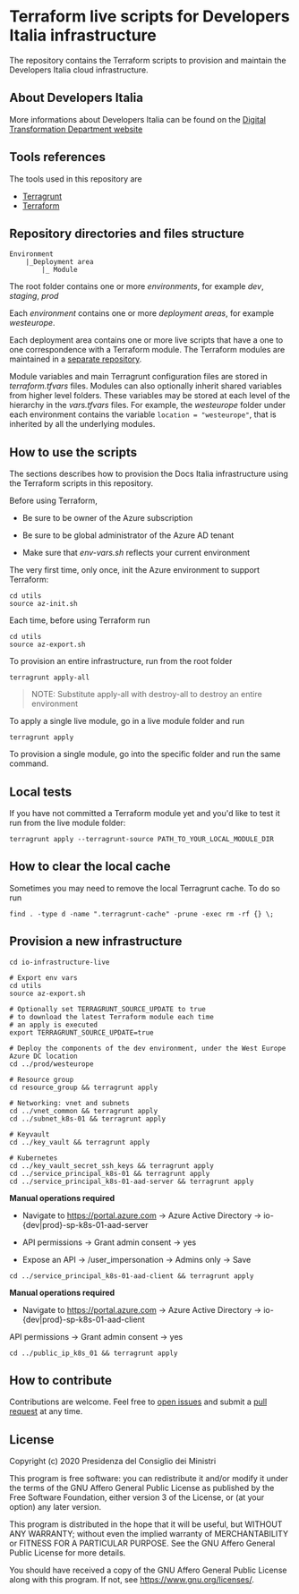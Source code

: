# Terraform live scripts for Developers Italia infrastructure

The repository contains the Terraform scripts to provision and maintain the Developers Italia cloud infrastructure.

## About Developers Italia

More informations about Developers Italia can be found on the [Digital Transformation Department website](https://innovazione.gov.it/it/progetti/developers-italia/)

## Tools references

The tools used in this repository are

* [Terragrunt](https://github.com/gruntwork-io/terragrunt)
* [Terraform](https://www.terraform.io/)

## Repository directories and files structure

```
Environment
    |_Deployment area
        |_ Module
```

The root folder contains one or more *environments*, for example *dev*, *staging*, *prod*

Each *environment* contains one or more *deployment areas*, for example *westeurope*.

Each deployment area contains one or more live scripts that have a one to one correspondence with a Terraform module. The Terraform modules are maintained in a [separate repository](https://github.com/teamdigitale/dpt-services-tf-modules).

Module variables and main Terragrunt configuration files are stored in *terraform.tfvars* files.
Modules can also optionally inherit shared variables from higher level folders. These variables may be stored at each level of the hierarchy in the *vars.tfvars* files. For example, the *westeurope* folder under each environment contains the variable `location = "westeurope"`, that is inherited by all the underlying modules.

## How to use the scripts

The sections describes how to provision the Docs Italia infrastructure using the Terraform scripts in this repository.

Before using Terraform, 

* Be sure to be owner of the Azure subscription

* Be sure to be global administrator of the Azure AD tenant

* Make sure that *env-vars.sh* reflects your current environment

The very first time, only once, init the Azure environment to support Terraform:

```shell
cd utils
source az-init.sh
```

Each time, before using Terraform run

```shell
cd utils
source az-export.sh
```

To provision an entire infrastructure, run from the root folder

```shell
terragrunt apply-all
```

>NOTE: Substitute apply-all with destroy-all to destroy an entire environment

To apply a single live module, go in a live module folder and run

```shell
terragrunt apply
```

To provision a single module, go into the specific folder and run the same command.

## Local tests

If you have not committed a Terraform module yet and you'd like to test it run from the live module folder:

```shell
terragrunt apply --terragrunt-source PATH_TO_YOUR_LOCAL_MODULE_DIR
```

## How to clear the local cache

Sometimes you may need to remove the local Terragrunt cache. To do so run

```shell
find . -type d -name ".terragrunt-cache" -prune -exec rm -rf {} \;
```

## Provision a new infrastructure

```shell
cd io-infrastructure-live

# Export env vars
cd utils
source az-export.sh

# Optionally set TERRAGRUNT_SOURCE_UPDATE to true
# to download the latest Terraform module each time
# an apply is executed
export TERRAGRUNT_SOURCE_UPDATE=true

# Deploy the components of the dev environment, under the West Europe Azure DC location
cd ../prod/westeurope

# Resource group
cd resource_group && terragrunt apply

# Networking: vnet and subnets
cd ../vnet_common && terragrunt apply
cd ../subnet_k8s-01 && terragrunt apply

# Keyvault
cd ../key_vault && terragrunt apply

# Kubernetes
cd ../key_vault_secret_ssh_keys && terragrunt apply
cd ../service_principal_k8s-01 && terragrunt apply
cd ../service_principal_k8s-01-aad-server && terragrunt apply
```

**Manual operations required**

* Navigate to https://portal.azure.com -> Azure Active Directory -> io-{dev|prod}-sp-k8s-01-aad-server

* API permissions -> Grant admin consent -> yes

* Expose an API -> /user_impersonation -> Admins only -> Save

```shell
cd ../service_principal_k8s-01-aad-client && terragrunt apply
```

**Manual operations required**

* Navigate to https://portal.azure.com -> Azure Active Directory -> io-{dev|prod}-sp-k8s-01-aad-client

API permissions -> Grant admin consent -> yes

```shell
cd ../public_ip_k8s_01 && terragrunt apply
```

## How to contribute

Contributions are welcome. Feel free to [open issues](./issues) and submit a [pull request](./pulls) at any time.

## License

Copyright (c) 2020 Presidenza del Consiglio dei Ministri

This program is free software: you can redistribute it and/or modify it under the terms of the GNU Affero General Public License as published by the Free Software Foundation, either version 3 of the License, or (at your option) any later version.

This program is distributed in the hope that it will be useful, but WITHOUT ANY WARRANTY; without even the implied warranty of MERCHANTABILITY or FITNESS FOR A PARTICULAR PURPOSE. See the GNU Affero General Public License for more details.

You should have received a copy of the GNU Affero General Public License along with this program.  If not, see <https://www.gnu.org/licenses/>.
